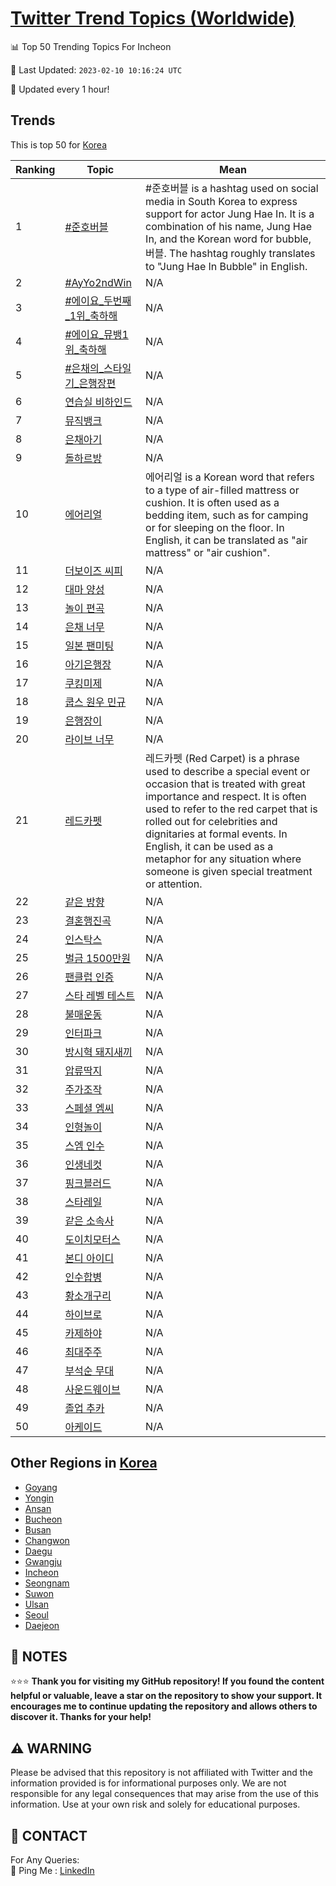 [Twitter Trend Topics (Worldwide)](https://github.com/ErcinDedeoglu/Twitter-Trend-Topics)
==========


📊 Top 50 Trending Topics For Incheon

📆 Last Updated: `2023-02-10 10:16:24 UTC`

🔧 Updated every 1 hour!


## Trends

This is top 50 for [Korea](</Korea>)

| Ranking | Topic | Mean |
| ------- | ------------ | ------------ |
| 1 | [#준호버블](http://twitter.com/search?q=%23%ec%a4%80%ed%98%b8%eb%b2%84%eb%b8%94) | #준호버블 is a hashtag used on social media in South Korea to express support for actor Jung Hae In. It is a combination of his name, Jung Hae In, and the Korean word for bubble, 버블. The hashtag roughly translates to "Jung Hae In Bubble" in English. |
| 2 | [#AyYo2ndWin](http://twitter.com/search?q=%23AyYo2ndWin) | N/A |
| 3 | [#에이요_두번째_1위_축하해](http://twitter.com/search?q=%23%ec%97%90%ec%9d%b4%ec%9a%94_%eb%91%90%eb%b2%88%ec%a7%b8_1%ec%9c%84_%ec%b6%95%ed%95%98%ed%95%b4) | N/A |
| 4 | [#에이요_뮤뱅1위_축하해](http://twitter.com/search?q=%23%ec%97%90%ec%9d%b4%ec%9a%94_%eb%ae%a4%eb%b1%851%ec%9c%84_%ec%b6%95%ed%95%98%ed%95%b4) | N/A |
| 5 | [#은채의_스타일기_은행장편](http://twitter.com/search?q=%23%ec%9d%80%ec%b1%84%ec%9d%98_%ec%8a%a4%ed%83%80%ec%9d%bc%ea%b8%b0_%ec%9d%80%ed%96%89%ec%9e%a5%ed%8e%b8) | N/A |
| 6 | [연습실 비하인드](http://twitter.com/search?q=%ec%97%b0%ec%8a%b5%ec%8b%a4+%eb%b9%84%ed%95%98%ec%9d%b8%eb%93%9c) | N/A |
| 7 | [뮤직뱅크](http://twitter.com/search?q=%eb%ae%a4%ec%a7%81%eb%b1%85%ed%81%ac) | N/A |
| 8 | [은채아기](http://twitter.com/search?q=%ec%9d%80%ec%b1%84%ec%95%84%ea%b8%b0) | N/A |
| 9 | [돌하르방](http://twitter.com/search?q=%eb%8f%8c%ed%95%98%eb%a5%b4%eb%b0%a9) | N/A |
| 10 | [에어리얼](http://twitter.com/search?q=%ec%97%90%ec%96%b4%eb%a6%ac%ec%96%bc) | 에어리얼 is a Korean word that refers to a type of air-filled mattress or cushion. It is often used as a bedding item, such as for camping or for sleeping on the floor. In English, it can be translated as "air mattress" or "air cushion". |
| 11 | [더보이즈 씨피](http://twitter.com/search?q=%eb%8d%94%eb%b3%b4%ec%9d%b4%ec%a6%88+%ec%94%a8%ed%94%bc) | N/A |
| 12 | [대마 양성](http://twitter.com/search?q=%eb%8c%80%eb%a7%88+%ec%96%91%ec%84%b1) | N/A |
| 13 | [놀이 편곡](http://twitter.com/search?q=%eb%86%80%ec%9d%b4+%ed%8e%b8%ea%b3%a1) | N/A |
| 14 | [은채 너무](http://twitter.com/search?q=%ec%9d%80%ec%b1%84+%eb%84%88%eb%ac%b4) | N/A |
| 15 | [일본 팬미팅](http://twitter.com/search?q=%ec%9d%bc%eb%b3%b8+%ed%8c%ac%eb%af%b8%ed%8c%85) | N/A |
| 16 | [아기은행장](http://twitter.com/search?q=%ec%95%84%ea%b8%b0%ec%9d%80%ed%96%89%ec%9e%a5) | N/A |
| 17 | [쿠킹미제](http://twitter.com/search?q=%ec%bf%a0%ed%82%b9%eb%af%b8%ec%a0%9c) | N/A |
| 18 | [쿱스 원우 민규](http://twitter.com/search?q=%ec%bf%b1%ec%8a%a4+%ec%9b%90%ec%9a%b0+%eb%af%bc%ea%b7%9c) | N/A |
| 19 | [은행장이](http://twitter.com/search?q=%ec%9d%80%ed%96%89%ec%9e%a5%ec%9d%b4) | N/A |
| 20 | [라이브 너무](http://twitter.com/search?q=%eb%9d%bc%ec%9d%b4%eb%b8%8c+%eb%84%88%eb%ac%b4) | N/A |
| 21 | [레드카펫](http://twitter.com/search?q=%eb%a0%88%eb%93%9c%ec%b9%b4%ed%8e%ab) | 레드카펫 (Red Carpet) is a phrase used to describe a special event or occasion that is treated with great importance and respect. It is often used to refer to the red carpet that is rolled out for celebrities and dignitaries at formal events. In English, it can be used as a metaphor for any situation where someone is given special treatment or attention. |
| 22 | [같은 방향](http://twitter.com/search?q=%ea%b0%99%ec%9d%80+%eb%b0%a9%ed%96%a5) | N/A |
| 23 | [결혼행진곡](http://twitter.com/search?q=%ea%b2%b0%ed%98%bc%ed%96%89%ec%a7%84%ea%b3%a1) | N/A |
| 24 | [인스탁스](http://twitter.com/search?q=%ec%9d%b8%ec%8a%a4%ed%83%81%ec%8a%a4) | N/A |
| 25 | [벌금 1500만원](http://twitter.com/search?q=%eb%b2%8c%ea%b8%88+1500%eb%a7%8c%ec%9b%90) | N/A |
| 26 | [팬클럽 인증](http://twitter.com/search?q=%ed%8c%ac%ed%81%b4%eb%9f%bd+%ec%9d%b8%ec%a6%9d) | N/A |
| 27 | [스타 레벨 테스트](http://twitter.com/search?q=%ec%8a%a4%ed%83%80+%eb%a0%88%eb%b2%a8+%ed%85%8c%ec%8a%a4%ed%8a%b8) | N/A |
| 28 | [불매운동](http://twitter.com/search?q=%eb%b6%88%eb%a7%a4%ec%9a%b4%eb%8f%99) | N/A |
| 29 | [인터파크](http://twitter.com/search?q=%ec%9d%b8%ed%84%b0%ed%8c%8c%ed%81%ac) | N/A |
| 30 | [방시혁 돼지새끼](http://twitter.com/search?q=%eb%b0%a9%ec%8b%9c%ed%98%81+%eb%8f%bc%ec%a7%80%ec%83%88%eb%81%bc) | N/A |
| 31 | [압류딱지](http://twitter.com/search?q=%ec%95%95%eb%a5%98%eb%94%b1%ec%a7%80) | N/A |
| 32 | [주가조작](http://twitter.com/search?q=%ec%a3%bc%ea%b0%80%ec%a1%b0%ec%9e%91) | N/A |
| 33 | [스페셜 엠씨](http://twitter.com/search?q=%ec%8a%a4%ed%8e%98%ec%85%9c+%ec%97%a0%ec%94%a8) | N/A |
| 34 | [인형놀이](http://twitter.com/search?q=%ec%9d%b8%ed%98%95%eb%86%80%ec%9d%b4) | N/A |
| 35 | [스엠 인수](http://twitter.com/search?q=%ec%8a%a4%ec%97%a0+%ec%9d%b8%ec%88%98) | N/A |
| 36 | [인생네컷](http://twitter.com/search?q=%ec%9d%b8%ec%83%9d%eb%84%a4%ec%bb%b7) | N/A |
| 37 | [핑크블러드](http://twitter.com/search?q=%ed%95%91%ed%81%ac%eb%b8%94%eb%9f%ac%eb%93%9c) | N/A |
| 38 | [스타레일](http://twitter.com/search?q=%ec%8a%a4%ed%83%80%eb%a0%88%ec%9d%bc) | N/A |
| 39 | [같은 소속사](http://twitter.com/search?q=%ea%b0%99%ec%9d%80+%ec%86%8c%ec%86%8d%ec%82%ac) | N/A |
| 40 | [도이치모터스](http://twitter.com/search?q=%eb%8f%84%ec%9d%b4%ec%b9%98%eb%aa%a8%ed%84%b0%ec%8a%a4) | N/A |
| 41 | [본디 아이디](http://twitter.com/search?q=%eb%b3%b8%eb%94%94+%ec%95%84%ec%9d%b4%eb%94%94) | N/A |
| 42 | [인수합병](http://twitter.com/search?q=%ec%9d%b8%ec%88%98%ed%95%a9%eb%b3%91) | N/A |
| 43 | [황소개구리](http://twitter.com/search?q=%ed%99%a9%ec%86%8c%ea%b0%9c%ea%b5%ac%eb%a6%ac) | N/A |
| 44 | [하이브로](http://twitter.com/search?q=%ed%95%98%ec%9d%b4%eb%b8%8c%eb%a1%9c) | N/A |
| 45 | [카제하야](http://twitter.com/search?q=%ec%b9%b4%ec%a0%9c%ed%95%98%ec%95%bc) | N/A |
| 46 | [최대주주](http://twitter.com/search?q=%ec%b5%9c%eb%8c%80%ec%a3%bc%ec%a3%bc) | N/A |
| 47 | [부석순 무대](http://twitter.com/search?q=%eb%b6%80%ec%84%9d%ec%88%9c+%eb%ac%b4%eb%8c%80) | N/A |
| 48 | [사운드웨이브](http://twitter.com/search?q=%ec%82%ac%ec%9a%b4%eb%93%9c%ec%9b%a8%ec%9d%b4%eb%b8%8c) | N/A |
| 49 | [졸업 추카](http://twitter.com/search?q=%ec%a1%b8%ec%97%85+%ec%b6%94%ec%b9%b4) | N/A |
| 50 | [아케이드](http://twitter.com/search?q=%ec%95%84%ec%bc%80%ec%9d%b4%eb%93%9c) | N/A |



## Other Regions in [Korea](</Korea>)

* [Goyang](</Korea/Goyang.md>)
* [Yongin](</Korea/Yongin.md>)
* [Ansan](</Korea/Ansan.md>)
* [Bucheon](</Korea/Bucheon.md>)
* [Busan](</Korea/Busan.md>)
* [Changwon](</Korea/Changwon.md>)
* [Daegu](</Korea/Daegu.md>)
* [Gwangju](</Korea/Gwangju.md>)
* [Incheon](</Korea/Incheon.md>)
* [Seongnam](</Korea/Seongnam.md>)
* [Suwon](</Korea/Suwon.md>)
* [Ulsan](</Korea/Ulsan.md>)
* [Seoul](</Korea/Seoul.md>)
* [Daejeon](</Korea/Daejeon.md>)



## 📝 NOTES

⭐⭐⭐ **Thank you for visiting my GitHub repository! If you found the content helpful or valuable, leave a star on the repository to show your support. It encourages me to continue updating the repository and allows others to discover it. Thanks for your help!**


## ⚠️ WARNING

Please be advised that this repository is not affiliated with Twitter and the information provided is for informational purposes only. We are not responsible for any legal consequences that may arise from the use of this information. Use at your own risk and solely for educational purposes.


## 📨 CONTACT

 For Any Queries:  
            🏓 Ping Me : [LinkedIn](https://www.linkedin.com/in/ercindedeoglu/)
